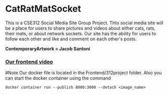 # CatRatMatSocket
This is a CSE312 Social Media Site Group Project. THis social media site will be a place for users to share pictures and videos about either cats, rats, their mats, or about network sockets. Our site has the ability for users to follow each other and like and comment on each other's posts. 

**ContemporaryArtwork = Jacob Santoni**

### [Our frontend video][frontend-vid]


#Note Our docker file is located in the Frontend/312project folder. Also you can start the docker container using the command 
```
docker container run --publish 8000:3000 --detach <image_name>
```

[frontend-vid]: https://youtu.be/1UMlBIyqAlE
